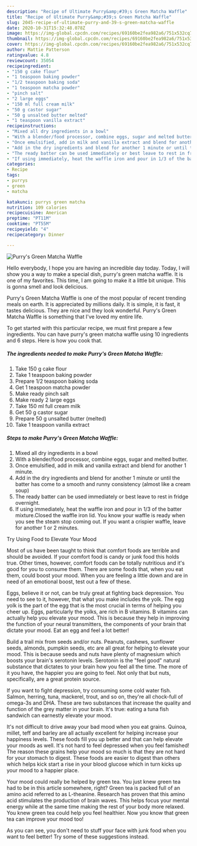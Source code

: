 ```yaml
---
description: "Recipe of Ultimate Purry&amp;#39;s Green Matcha Waffle"
title: "Recipe of Ultimate Purry&amp;#39;s Green Matcha Waffle"
slug: 2045-recipe-of-ultimate-purry-and-39-s-green-matcha-waffle
date: 2020-10-31T15:32:48.078Z
image: https://img-global.cpcdn.com/recipes/69160be2fea982a6/751x532cq70/purrys-green-matcha-waffle-recipe-main-photo.jpg
thumbnail: https://img-global.cpcdn.com/recipes/69160be2fea982a6/751x532cq70/purrys-green-matcha-waffle-recipe-main-photo.jpg
cover: https://img-global.cpcdn.com/recipes/69160be2fea982a6/751x532cq70/purrys-green-matcha-waffle-recipe-main-photo.jpg
author: Mattie Patterson
ratingvalue: 4.8
reviewcount: 35054
recipeingredient:
- "150 g cake flour"
- "1 teaspoon baking powder"
- "1/2 teaspoon baking soda"
- "1 teaspoon matcha powder"
- "pinch salt"
- "2 large eggs"
- "150 ml full cream milk"
- "50 g castor sugar"
- "50 g unsalted butter melted"
- "1 teaspoon vanilla extract"
recipeinstructions:
- "Mixed all dry ingredients in a bowl"
- "With a blender/food processor, combine eggs, sugar and melted butter."
- "Once emulsified, add in milk and vanilla extract and blend for another 1 minute."
- "Add in the dry ingredients and blend for another 1 minute or until the batter has come to a smooth and runny consistency (almost like a cream soup)"
- "The ready batter can be used immediately or best leave to rest in fridge overnight."
- "If using immediately, heat the waffle iron and pour in 1/3 of the batter mixture.Closed the waffle iron lid. You know your waffle is ready when you see the steam stop coming out. If you want a crispier waffle, leave for another 1 or 2 minutes."
categories:
- Recipe
tags:
- purrys
- green
- matcha

katakunci: purrys green matcha 
nutrition: 109 calories
recipecuisine: American
preptime: "PT11M"
cooktime: "PT55M"
recipeyield: "4"
recipecategory: Dinner

---
```



![Purry&#39;s Green Matcha Waffle](https://img-global.cpcdn.com/recipes/69160be2fea982a6/751x532cq70/purrys-green-matcha-waffle-recipe-main-photo.jpg)

Hello everybody, I hope you are having an incredible day today. Today, I will show you a way to make a special dish, purry&#39;s green matcha waffle. It is one of my favorites. This time, I am going to make it a little bit unique. This is gonna smell and look delicious.

Purry&#39;s Green Matcha Waffle is one of the most popular of recent trending meals on earth. It is appreciated by millions daily. It is simple, it is fast, it tastes delicious. They are nice and they look wonderful. Purry&#39;s Green Matcha Waffle is something that I've loved my entire life.




To get started with this particular recipe, we must first prepare a few ingredients. You can have purry&#39;s green matcha waffle using 10 ingredients and 6 steps. Here is how you cook that.

<!--inarticleads1-->

##### The ingredients needed to make Purry&#39;s Green Matcha Waffle:

1. Take 150 g cake flour
1. Take 1 teaspoon baking powder
1. Prepare 1/2 teaspoon baking soda
1. Get 1 teaspoon matcha powder
1. Make ready pinch salt
1. Make ready 2 large eggs
1. Take 150 ml full cream milk
1. Get 50 g castor sugar
1. Prepare 50 g unsalted butter (melted)
1. Take 1 teaspoon vanilla extract




<!--inarticleads2-->

##### Steps to make Purry&#39;s Green Matcha Waffle:

1. Mixed all dry ingredients in a bowl
1. With a blender/food processor, combine eggs, sugar and melted butter.
1. Once emulsified, add in milk and vanilla extract and blend for another 1 minute.
1. Add in the dry ingredients and blend for another 1 minute or until the batter has come to a smooth and runny consistency (almost like a cream soup)
1. The ready batter can be used immediately or best leave to rest in fridge overnight.
1. If using immediately, heat the waffle iron and pour in 1/3 of the batter mixture.Closed the waffle iron lid. You know your waffle is ready when you see the steam stop coming out. If you want a crispier waffle, leave for another 1 or 2 minutes.




Try Using Food to Elevate Your Mood


Most of us have been taught to think that comfort foods are terrible and should be avoided. If your comfort food is candy or junk food this holds true. Other times, however, comfort foods can be totally nutritious and it's good for you to consume them. There are some foods that, when you eat them, could boost your mood. When you are feeling a little down and are in need of an emotional boost, test out a few of these.

Eggs, believe it or not, can be truly great at fighting back depression. You need to see to it, however, that what you make includes the yolk. The egg yolk is the part of the egg that is the most crucial in terms of helping you cheer up. Eggs, particularly the yolks, are rich in B vitamins. B vitamins can actually help you elevate your mood. This is because they help in improving the function of your neural transmitters, the components of your brain that dictate your mood. Eat an egg and feel a lot better!

Build a trail mix from seeds and/or nuts. Peanuts, cashews, sunflower seeds, almonds, pumpkin seeds, etc are all great for helping to elevate your mood. This is because seeds and nuts have plenty of magnesium which boosts your brain's serotonin levels. Serotonin is the "feel good" natural substance that dictates to your brain how you feel all the time. The more of it you have, the happier you are going to feel. Not only that but nuts, specifically, are a great protein source.

If you want to fight depression, try consuming some cold water fish. Salmon, herring, tuna, mackerel, trout, and so on, they're all chock-full of omega-3s and DHA. These are two substances that increase the quality and function of the grey matter in your brain. It's true: eating a tuna fish sandwich can earnestly elevate your mood. 

It's not difficult to drive away your bad mood when you eat grains. Quinoa, millet, teff and barley are all actually excellent for helping increase your happiness levels. These foods fill you up better and that can help elevate your moods as well. It's not hard to feel depressed when you feel famished! The reason these grains help your mood so much is that they are not hard for your stomach to digest. These foods are easier to digest than others which helps kick start a rise in your blood glucose which in turn kicks up your mood to a happier place.

Your mood could really be helped by green tea. You just knew green tea had to be in this article somewhere, right? Green tea is packed full of an amino acid referred to as L-theanine. Research has proven that this amino acid stimulates the production of brain waves. This helps focus your mental energy while at the same time making the rest of your body more relaxed. You knew green tea could help you feel healthier. Now you know that green tea can improve your mood too!

As you can see, you don't need to stuff your face with junk food when you want to feel better! Try  some  of  these  suggestions  instead.

